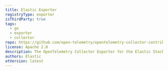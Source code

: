 ```yaml
---
title: Elastic Exporter
registryType: exporter
isThirdParty: true
tags:
  - go
  - exporter
  - collector
repo: https://github.com/open-telemetry/opentelemetry-collector-contrib/tree/master/exporter/elasticexporter
license: Apache 2.0
description: The OpenTelemetry Collector Exporter for the Elastic Stack. [Learn more](https://www.elastic.co/guide/en/apm/get-started/current/open-telemetry-elastic.html).
authors: Elastic
otVersion: latest
---
```

